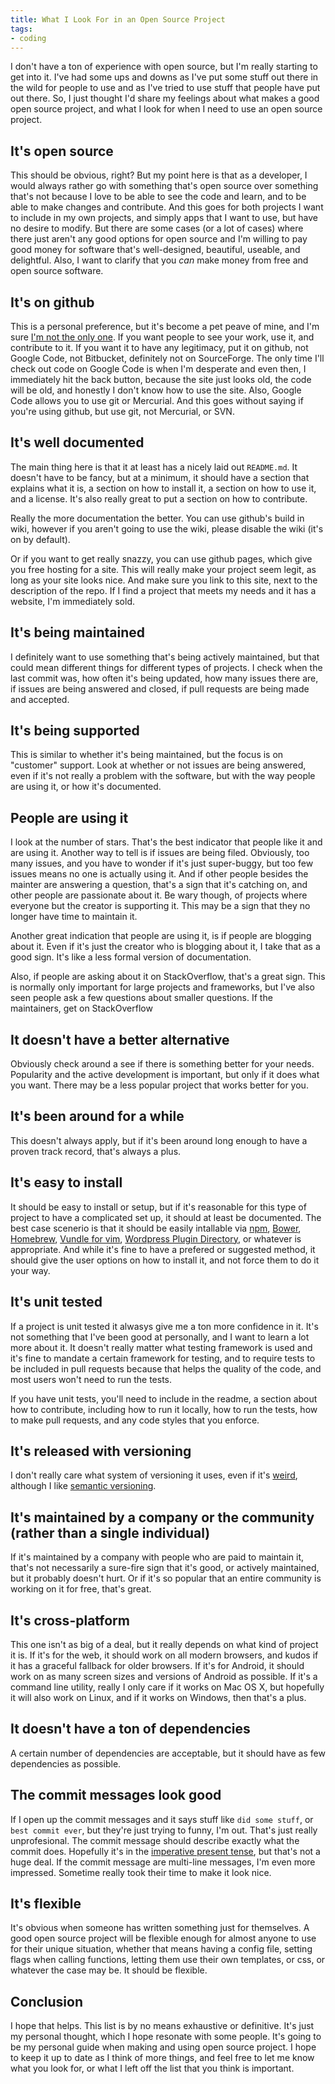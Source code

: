 ```yaml
---
title: What I Look For in an Open Source Project
tags:
- coding
---
```


I don't have a ton of experience with open source, but I'm really starting to get into it. I've had some ups and downs as I've put some stuff out there in the wild for people to use and as I've tried to use stuff that people have put out there. So, I just thought I'd share my feelings about what makes a good open source project, and what I look for when I need to use an open source project.


## It's open source

This should be obvious, right? But my point here is that as a developer, I would always rather go with something that's open source over something that's not because I love to be able to see the code and learn, and to be able to make changes and contribute. And this goes for both projects I want to include in my own projects, and simply apps that I want to use, but have no desire to modify. But there are some cases (or a lot of cases) where there just aren't any good options for open source and I'm willing to pay good money for software that's well-designed, beautiful, useable, and delightful. Also, I want to clarify that you *can* make money from free and open source software.

## It's on github

This is a personal preference, but it's become a pet peave of mine, and I'm sure [I'm not the only one](https://twitter.com/_eric_castro/status/525768277662781440). If you want people to see your work, use it, and contribute to it. If you want it to have any legitimacy, put it on github, not Google Code, not Bitbucket, definitely not on SourceForge. The only time I'll check out code on Google Code is when I'm desperate and even then, I immediately hit the back button, because the site just looks old, the code will be old, and honestly I don't know how to use the site. Also, Google Code allows you to use git or Mercurial. And this goes without saying if you're using github, but use git, not Mercurial, or SVN.

## It's well documented

The main thing here is that it at least has a nicely laid out `README.md`. It doesn't have to be fancy, but at a minimum, it should have a section that explains what it is, a section on how to install it, a section on how to use it, and a license. It's also really great to put a section on how to contribute.

Really the more documentation the better. You can use github's build in wiki, however if you aren't going to use the wiki, please disable the wiki (it's on by default).

Or if you want to get really snazzy, you can use github pages, which give you free hosting for a site. This will really make your project seem legit, as long as your site looks nice. And make sure you link to this site, next to the description of the repo. If I find a project that meets my needs and it has a website, I'm immediately sold.

## It's being maintained

I definitely want to use something that's being actively maintained, but that could mean different things for different types of projects. I check when the last commit was, how often it's being updated, how many issues there are, if issues are being answered and closed, if pull requests are being made and accepted.

## It's being supported

This is similar to whether it's being maintained, but the focus is on "customer" support. Look at whether or not issues are being answered, even if it's not really a problem with the software, but with the way people are using it, or how it's documented.

## People are using it

I look at the number of stars. That's the best indicator that people like it and are using it. Another way to tell is if issues are being filed. Obviously, too many issues, and you have to wonder if it's just super-buggy, but too few issues means no one is actually using it. And if other people besides the mainter are answering a question, that's a sign that it's catching on, and other people are passionate about it. Be wary though, of projects where everyone but the creator is supporting it. This may be a sign that they no longer have time to maintain it.

Another great indication that people are using it, is if people are blogging about it. Even if it's just the creator who is blogging about it, I take that as a good sign. It's like a less formal version of documentation.

Also, if people are asking about it on StackOverflow, that's a great sign. This is normally only important for large projects and frameworks, but I've also seen people ask a few questions about smaller questions. If the maintainers, get on StackOverflow

## It doesn't have a better alternative

Obviously check around a see if there is something better for your needs. Popularity and the active development is important, but only if it does what you want. There may be a less popular project that works better for you.

## It's been around for a while

This doesn't always apply, but if it's been around long enough to have a proven track record, that's always a plus.

## It's easy to install

It should be easy to install or setup, but if it's reasonable for this type of project to have a complicated set up, it should at least be documented. The best case scenerio is that it should be easily intallable via [npm](https://www.npmjs.com/), [Bower](http://bower.io/), [Homebrew](http://brew.sh/), [Vundle for vim](https://github.com/gmarik/Vundle.vim), [Wordpress Plugin Directory](https://wordpress.org/plugins/), or whatever is appropriate. And while it's fine to have a prefered or suggested method, it should give the user options on how to install it, and not force them to do it your way.

## It's unit tested

If a project is unit tested it alwasys give me a ton more confidence in it. It's not something that I've been good at personally, and I want to learn a lot more about it. It doesn't really matter what testing framework is used and it's fine to mandate a certain framework for testing, and to require tests to be included in pull requests because that helps the quality of the code, and most users won't need to run the tests.

If you have unit tests, you'll need to include in the readme, a section about how to contribute, including how to run it locally, how to run the tests, how to make pull requests, and any code styles that you enforce.

## It's released with versioning

I don't really care what system of versioning it uses, even if it's [weird](http://sentimentalversioning.org/), although I like [semantic versioning](http://semver.org/).

## It's maintained by a company or the community (rather than a single individual)

If it's maintained by a company with people who are paid to maintain it, that's not necessarily a sure-fire sign that it's good, or actively maintained, but it probably doesn't hurt. Or if it's so popular that an entire community is working on it for free, that's great.

## It's cross-platform

This one isn't as big of a deal, but it really depends on what kind of project it is. If it's for the web, it should work on all modern browsers, and kudos if it has a graceful fallback for older browsers. If it's for Android, it should work on as many screen sizes and versions of Android as possible. If it's a command line utility, really I only care if it works on Mac OS X, but hopefully it will also work on Linux, and if it works on Windows, then that's a plus.

## It doesn't have a ton of dependencies

A certain number of dependencies are acceptable, but it should have as few dependencies as possible.

## The commit messages look good

If I open up the commit messages and it says stuff like `did some stuff`, or `best commit ever`, but they're just trying to funny, I'm out. That's just really unprofesional. The commit message should describe exactly what the commit does. Hopefully it's in the [imperative present tense](http://stackoverflow.com/questions/3580013/should-i-use-past-or-present-tense-in-git-commit-messages), but that's not a huge deal. If the commit message are multi-line messages, I'm even more impressed. Sometime really took their time to make it look nice.

## It's flexible

It's obvious when someone has written something just for themselves. A good open source project will be flexible enough for almost anyone to use for their unique situation, whether that means having a config file, setting flags when calling functions, letting them use their own templates, or css, or whatever the case may be. It should be flexible.

## Conclusion

I hope that helps. This list is by no means exhaustive or definitive. It's just my personal thought, which I hope resonate with some people. It's going to be my personal guide when making and using open source project. I hope to keep it up to date as I think of more things, and feel free to let me know what you look for, or what I left off the list that you think is important.


